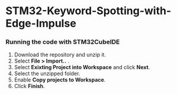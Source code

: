# STM32-Keyword-Spotting-with-Edge-Impulse

### Running the code with STM32CubeIDE
1. Download the repository and unzip it. 
2. Select **File > Import..** .
3. Select **Exixting Project into Workspace** and click **Next**. 
4. Select the unzipped folder.
5. Enable **Copy projects to Workspace**.
6. Click **Finish**.
